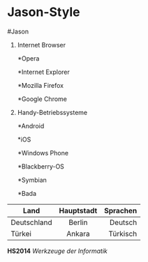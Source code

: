 Jason-Style
===========

#Jason

1.  Internet Browser
    
    *Opera
    
    *Internet Explorer

    *Mozilla Firefox
    
    *Google Chrome

2.  Handy-Betriebssysteme

    *Android
    
    *iOS
    
    *Windows Phone
    
    *Blackberry-OS
    
    *Symbian
    
    *Bada
    
    
| Land          | Hauptstadt    | Sprachen  |
| ------------- |:-------------:| ------:   |
| Deutschland   | Berlin        | Deutsch   |
| Türkei        | Ankara        | Türkisch  |

__HS2014__ *Werkzeuge der Informatik*





